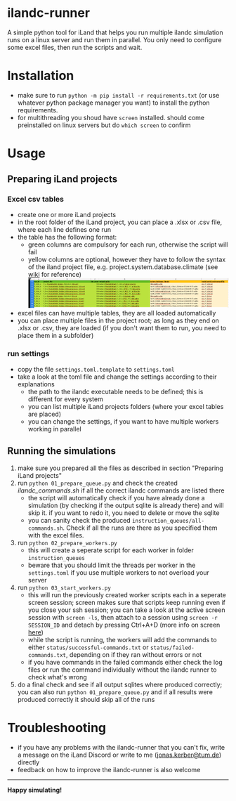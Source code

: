 # ilandc-runner
A simple python tool for iLand that helps you run multiple ilandc simulation runs on a linux server and run them in parallel.
You only need to configure some excel files, then run the scripts and wait.

# Installation
- make sure to run `python -m pip install -r requirements.txt` (or use whatever python package manager you want) to install the python requirements.
- for multithreading you shoud have `screen` installed. should come preinstalled on linux servers but do `which screen` to confirm

# Usage

## Preparing iLand projects

### Excel csv tables
- create one or more iLand projects
- in the root folder of the iLand project, you can place a .xlsx or .csv file, where each line defines one run
- the table has the following format:
    - green columns are compulsory for each run, otherwise the script will fail
    - yellow columns are optional, however they have to follow the syntax of the iland project file, e.g. project.system.database.climate
 (see [wiki](https://iland-model.org/project+file?highlight=project+file) for reference)
![Format example](docu/example_excel.png)
- excel files can have multiple tables, they are all loaded automatically
- you can place multiple files in the project root; as long as they end on .xlsx or .csv, they are loaded (if you don't want them to run, you need to place them in a subfolder)

### run settings
- copy the file `settings.toml.template` to `settings.toml`
- take a look at the toml file and change the settings according to their explanations
    - the path to the ilandc executable needs to be defined; this is different for every system
    - you can list multiple iLand projects folders (where your excel tables are placed)
    - you can change the settings, if you want to have multiple workers working in parallel

## Running the simulations
1. make sure you prepared all the files as described in section "Preparing iLand projects"
2. run `python 01_prepare_queue.py` and check the created *ilandc_commands.sh* if all the correct ilandc commands are listed there
    - the script will automatically check if you have already done a simulation (by checking if the output sqlite is already there) and will skip it. if you want to redo it, you need to delete or move the sqlite
    - you can sanity check the produced `instruction_queues/all-commands.sh`. Check if all the runs are there as you specified them with the excel files.
3. run `python 02_prepare_workers.py`
    - this will create a seperate script for each worker in folder `instruction_queues`
    - beware that you should limit the threads per worker in the `settings.toml` if you use multiple workers to not overload your server
4. run `python 03_start_workers.py`
    - this will run the previously created worker scripts each in a seperate screen session; screen makes sure that scripts keep running even if you close your ssh session; you can take a look at the active screen session with `screen -ls`, then attach to a session using `screen -r SESSION_ID` and detach by pressing Ctrl+A+D (more info on screen [here](https://gist.github.com/jctosta/af918e1618682638aa82))
    - while the script is running, the workers will add the commands to either `status/successful-commands.txt` or `status/failed-commands.txt`, depending on if they ran without errors or not
    - if you have commands in the failed commands either check the log files or run the command individually without the ilandc runner to check what's wrong
5. do a final check and see if all output sqlites where produced correctly; you can also run `python 01_prepare_queue.py` and if all results were produced correctly it should skip all of the runs



# Troubleshooting
- if you have any problems with the ilandc-runner that you can't fix, write a message on the iLand Discord or write to me (jonas.kerber@tum.de) directly
- feedback on how to improve the ilandc-runner is also welcome


-----

**Happy simulating!**
